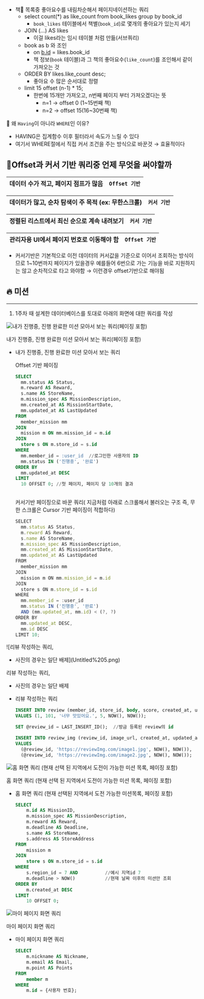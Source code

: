 - 책📖 목록중 좋아요수를 내림차순해서 페이지네이션하는 쿼리
    - select count(*) as like_count from book_likes group by book_id
        - `book_likes` 테이블에서 책별(`book_id`)로 몇개의 좋아요가 있는지 세기
    - JOIN (…) AS likes
        - 이걸 likes라는 임시 테이블 처럼 만듦(서브쿼리)
    - book as b 와 조인
        - on [b.id](http://b.id) = likes.book_id
        - 책 정보(`book` 테이블)과 그 책의 좋아요수(`like_count`)를 조인해서 같이 가져오는 것
    - ORDER BY likes.like_count desc;
        - 좋아요 수 많은 순서대로 정렬
    - limit 15 offset (n-1) * 15;
        - 한번에 15개만 가져오고, n번째 페이지 부터 가져오겠다는 뜻
            - n=1 → offset 0 (1~15번째 책)
            - n=2 → offset 15(16~30번째 책)





🔖 왜 `Having`이 아니라 `WHERE`인 이유? 

- HAVING은 집계함수 이후 필터라서 속도가 느릴 수 있다
- 여기서 WHERE절에서 직접 커서 조건을 주는 방식으로 바꾼것 → 효율적이다




## 🤔Offset과 커서 기반 쿼리중 언제 무엇을 써야할까

| 데이터 수가 적고, 페이지 점프가 많음 | `Offset 기반` |
| --- | --- |

| 데이터가 많고, 순차 탐색이 주 목적 (ex: 무한스크롤) | `커서 기반` |
| --- | --- |

| 정렬된 리스트에서 최신 순으로 계속 내려보기 | `커서 기반` |
| --- | --- |

| 관리자용 UI에서 페이지 번호로 이동해야 함 | `Offset 기반` |
| --- | --- |
- 커서기반은 기본적으로 이전 데이터의 커서값을 기준으로 이어서 조회하는 방식이므로 1~10번까지 페이지가 있을경우 예를들어 6번으로 가는 기능을 바로 지원하지는 않고 순차적으로 타고 와야함  → 이런경우 offset기반으로 해야됨


## 🔥 미션

---

1. 1주차 때 설계한 데이터베이스를 토대로 아래의 화면에 대한 쿼리를 작성

![내가 진행중, 진행 완료한 미션 모아서 보는 쿼리(페이징 포함)](Untitled%204.png)

내가 진행중, 진행 완료한 미션 모아서 보는 쿼리(페이징 포함)

- 내가 진행중, 진행 완료한 미션 모아서 보는 쿼리
    
    Offset 기반 페이징 
    
    ```sql
    SELECT
      mm.status AS Status,
      m.reward AS Reward,
      s.name AS StoreName,
      m.mission_spec AS MissionDescription,
      mm.created_at AS MissionStartDate, 
      mm.updated_at AS LastUpdated
    FROM
      member_mission mm
    JOIN
      mission m ON mm.mission_id = m.id
    JOIN
      store s ON m.store_id = s.id
    WHERE
      mm.member_id = :user_id  //로그인한 사용자의 ID 
      mm.status IN ('진행중', '완료')
    ORDER BY
      mm.updated_at DESC
    LIMIT
      10 OFFSET 0; //첫 페이지, 페이지 당 10개의 결과 
      
    ```
    
    커서기반 페이징으로 바꾼 쿼리( 지금처럼 아래로 스크롤해서 불러오는 구조 즉, 무한 스크롤은 Cursor 기반 페이징이 적합하다) 
    
    ```jsx
    SELECT
      mm.status AS Status,
      m.reward AS Reward,
      s.name AS StoreName,
      m.mission_spec AS MissionDescription,
      mm.created_at AS MissionStartDate, 
      mm.updated_at AS LastUpdated
    FROM
      member_mission mm
    JOIN
      mission m ON mm.mission_id = m.id
    JOIN
      store s ON m.store_id = s.id
    WHERE
      mm.member_id = :user_id
      mm.status IN ('진행중', '완료')
      AND (mm.updated_at, mm.id) < (?, ?)
    ORDER BY
      mm.updated_at DESC,
      mm.id DESC
    LIMIT 10;
    ```
    

![리뷰 작성하는 쿼리,
* 사진의 경우는 일단 배제](Untitled%205.png)

리뷰 작성하는 쿼리,
* 사진의 경우는 일단 배제

- 리뷰 작성하는 쿼리
    
    ```sql
    INSERT INTO review (member_id, store_id, body, score, created_at, updated_at)
    VALUES (1, 101, '너무 맛있어요.', 5, NOW(), NOW());
    
    SET @review_id = LAST_INSERT_ID();  //방금 등록된 review의 id 
    
    INSERT INTO review_img (review_id, image_url, created_at, updated_at)
    VALUES 
      (@review_id, 'https://reviewImg.com/image1.jpg', NOW(), NOW()),
      (@review_id, 'https://reviewImg.com/image2.jpg', NOW(), NOW());
    ```
    

![홈 화면 쿼리
(현재 선택 된 지역에서 도전이 가능한 미션 목록, 페이징 포함)](Untitled%206.png)

홈 화면 쿼리
(현재 선택 된 지역에서 도전이 가능한 미션 목록, 페이징 포함)

- 홈 화면 쿼리 (현재 선택된 지역에서 도전 가능한 미션목록, 페이징 포함)
    
    ```sql
    SELECT 
        m.id AS MissionID,
        m.mission_spec AS MissionDescription,
        m.reward AS Reward,
        m.deadline AS Deadline,
        s.name AS StoreName,
        s.address AS StoreAddress
    FROM 
        mission m
    JOIN 
        store s ON m.store_id = s.id
    WHERE 
        s.region_id = 7 AND          //예시 지역id 7
        m.deadline > NOW()           //현재 날짜 이후의 미션만 조회
    ORDER BY 
        m.created_at DESC
    LIMIT 
        10 OFFSET 0;                 
    ```
    

![마이 페이지 화면 쿼리](Untitled%207.png)

마이 페이지 화면 쿼리

- 마이 페이지 화면 쿼리
    
    ```sql
    SELECT 
        m.nickname AS Nickname,
        m.email AS Email,
        m.point AS Points
    FROM 
        member m
    WHERE 
        m.id = {사용자 번호};
    ```
